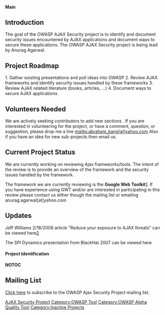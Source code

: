 #### Main

## Introduction

The goal of the OWASP AJAX Security project is to identify and document
security issues encountered by AJAX applications and document ways to
secure these applications. The OWASP AJAX Security project is being lead
by Anurag Agarwal.

## Project Roadmap

1\. Gather existing presentations and pull ideas into OWASP
2\. Review AJAX frameworks and identify security issues handled by these
frameworks
3\. Review AJAX related literature (books, articles, ...)
4\. Document ways to secure AJAX applications

## Volunteers Needed

We are actively seeking contributors to add new sections . If you are
interested in volunteering for the project, or have a comment, question,
or suggestion, please drop me a line
[mailto:abraham_kang\[at\]yahoo.com](mailto:abraham_kang%5Bat%5Dyahoo.com)
Also if you have an idea for new sub-projects then email us.

## Current Project Status

We are currently working on reviewing Ajax frameworks/tools. The intent
of the review is to provide an overview of the framework and the
security issues handled by the framework.

The framework we are currently reviewing is the **Google Web
Toolkit**[1](https://www.owasp.org/index.php/Google_Web_Toolkit). If you
have experience using GWT and/or are interested in participating in this
review please contact us either though the mailing list or emailing
anurag.agarwal\[at\]yahoo.com

## Updates

Jeff Williams 2/18/2008 article "Reduce your exposure to AJAX threats"
can be viewed
here[2](http://www.regdeveloper.co.uk/2008/02/18/simple_ajax_security/print.html)

The SPI Dynamics presentation from BlackHat 2007 can be viewed here
[](https://www.blackhat.com/presentations/bh-usa-07/Sullivan_and_Hoffman/Whitepaper/bh-usa-07-sullivan_and_hoffman-WP.pdf)

#### Project Identification

__NOTOC__ <headertabs />

## Mailing List

[Click here](http://lists.owasp.org/mailman/listinfo/owasp-ajax) to
subscribe to the OWASP Ajax Security Project mailing list.

[AJAX Security Project](Category:OWASP_Project "wikilink")
[Category:OWASP Tool](Category:OWASP_Tool "wikilink") [Category:OWASP
Alpha Quality Tool](Category:OWASP_Alpha_Quality_Tool "wikilink")
[Category:Inactive Projects](Category:Inactive_Projects "wikilink")